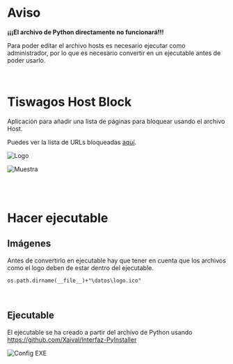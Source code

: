 # Aviso
**¡¡¡El archivo de Python directamente no funcionará!!!**

Para poder editar el archivo hosts es necesario ejecutar como administrador, por lo que es necesario convertir en un ejecutable antes de poder usarlo.

<br>

# Tiswagos Host Block
Aplicación para añadir una lista de páginas para bloquear usando el archivo Host.

Puedes ver la lista de URLs bloqueadas [aquí](https://tiswagos-liri.tumblr.com/antispam).

![Logo](https://user-images.githubusercontent.com/54257745/181864346-d2715ceb-4c08-46c9-96c0-7c0503160c47.png)

![Muestra](https://user-images.githubusercontent.com/54257745/181864001-b310e047-cad4-4537-ab2e-f42390131494.png)

<br><br>

# Hacer ejecutable
## Imágenes
Antes de convertirlo en ejecutable hay que tener en cuenta que los archivos como el logo deben de estar dentro del ejecutable.

`os.path.dirname(__file__)+"\datos\logo.ico"`

<br>

## Ejecutable
El ejecutable se ha creado a partir del archivo de Python usando https://github.com/Xaival/Interfaz-PyInstaller

![Config EXE](https://user-images.githubusercontent.com/54257745/181864945-8af20248-f276-4a77-a7e9-4d20c040d1a7.png)
